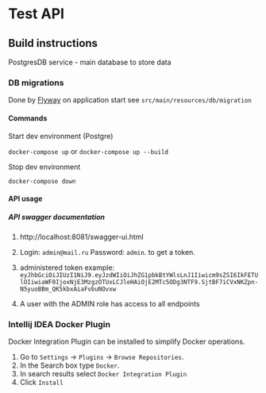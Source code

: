 # Test  API
## Build instructions

  PostgresDB service - main database to store data

### DB migrations
Done by [Flyway](https://flywaydb.org) on application start see `src/main/resources/db/migration`

#### Commands
Start dev environment (Postgre)

`docker-compose up` or `docker-compose up --build`

Stop dev environment
 
`docker-compose down`

#### API usage

##### API swagger documentation
1. http://localhost:8081/swagger-ui.html
2. Login: `admin@mail.ru`
   Password: `admin`. to get a token.
   
3. administered token example:
   `eyJhbGciOiJIUzI1NiJ9.eyJzdWIiOiJhZG1pbkBtYWlsLnJ1Iiwicm9sZSI6IkFETUlOIiwiaWF0IjoxNjE3MzgzOTUxLCJleHAiOjE2MTc5ODg3NTF9.SjtBF7iCVxNKZpn-N5yuoBBm_QK5kbxAiaFvbuNOvxw`
   
4. A user with the ADMIN role has access to all endpoints


### Intellij IDEA Docker Plugin
Docker Integration Plugin can be installed to simplify Docker operations.

1. Go to `Settings` -> `Plugins` -> `Browse Repositories`.
2. In the Search box type `Docker`. 
3. In search results select `Docker Integration Plugin`
4. Click `Install`



